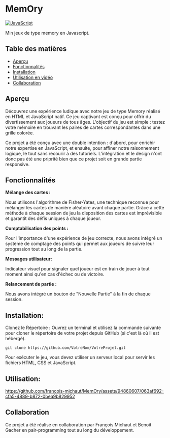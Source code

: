# MemOry

[![JavaScript](https://img.shields.io/badge/-JavaScript-F7DF1E?style=flat&logo=javascript&logoColor=black)](https://developer.mozilla.org/en-US/docs/Web/JavaScript)

Min jeux de type memory en Javascript.

## Table des matières

- [Aperçu](#aperçu)
- [Fonctionnalités](#fonctionnalités)
- [Installation](#installation)
- [Utilisation en vidéo](#utilisation)
- [Collaboration](#collaboration)


 ## Aperçu 
 
Découvrez une expérience ludique avec notre jeu de type Memory réalisé en HTML et JavaScript natif. Ce jeu captivant est conçu pour offrir du divertissement aux joueurs de tous âges. L'objectif du jeu est simple : testez votre mémoire en trouvant les paires de cartes correspondantes dans une grille colorée.

Ce projet a été conçu avec une double intention : d'abord, pour enrichir notre expertise en JavaScript, et ensuite, pour affiner notre raisonnement logique, le tout sans recourir à des tutoriels.
L'intégration et le design n'ont donc pas été une priprité bien que ce projet soit en grande partie responsive.

## Fonctionnalités 


**Mélange des cartes :**

Nous utilisons l'algorithme de Fisher-Yates, une technique reconnue  pour mélanger les cartes de manière aléatoire avant chaque partie. Grâce à cette méthode à chaque session de jeu la disposition des cartes est imprévisible et garantit des défis uniques à chaque joueur. 

**Comptabilisation des points :**

Pour l'importance d'une expérience de jeu correcte, nous avons intégré un système de comptage des points qui permet aux joueurs de suivre leur progression tout au long de la partie.

**Messages utilisateur:**

Indicateur visuel pour signaler quel joueur est en train de jouer à tout moment ainsi qu'en cas d'échec ou de victoire.

**Relancement de partie :**

Nous avons intégré un bouton de "Nouvelle Partie" à la fin de chaque session. 

 ## Installation: 

Clonez le Répertoire : Ouvrez un terminal et utilisez la commande suivante pour cloner le répertoire de votre projet depuis GitHub (si c'est là où il est hébergé).

`git clone https://github.com/VotreNom/VotreProjet.git`

 Pour exécuter le jeu, vous devez utiliser un serveur local pour servir les fichiers HTML, CSS et JavaScript.


 ## Utilisation:

https://github.com/francois-michaut/MemOry/assets/94860607/063af692-cfa5-4889-b872-0bea9b829952

 ## Collaboration

Ce projet a été réalisé en collaboration par François Michaut et Benoit Gacher en pair-programming tout au long du développement.
